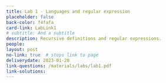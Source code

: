 ```yaml
---
title: Lab 1 - Languages and regular expression
placeholder: false
back-color: f4fafa
card-link: LabLink1
# subtitle: And a subtitle
description: Recursive definitions and regular expressions.  
people:
layout: post
no-link: true  # stops link to page 
deliverydate: 2023-01-20
link-questions: /materials/labs/lab1.pdf
link-solutions:
---
```










